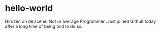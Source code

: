 # hello-world

Hiruzen on de scene. Not ur average Programmer .Just joined Github today after a long time of being told to do so. 
